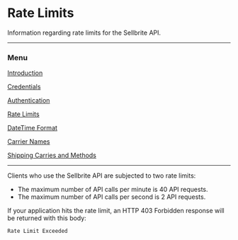 # Rate Limits

Information regarding rate limits for the Sellbrite API.

---

### Menu

[Introduction](introduction)

[Credentials](credentials)

[Authentication](authentication)

[Rate Limits](rate-limits)

[DateTime Format](datetime-format)

[Carrier Names](carrier-names)

[Shipping Carries and Methods](shipping-carries)

---

Clients who use the Sellbrite API are subjected to two rate limits:

* The maximum number of API calls per minute is 40 API requests.
* The maximum number of API calls per second is 2 API requests.

If your application hits the rate limit, an HTTP 403 Forbidden response will be returned with this body:

`Rate Limit Exceeded`
